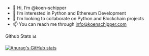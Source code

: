- 👋 Hi, I’m @koen-schipper
- 👀 I’m interested in Python and Ethereum Development
- 💞️ I’m looking to collaborate on Python and Blockchain projects
- 📫 You can reach me through info@koenschipper.com

<!---
koen-schipper/koen-schipper is a ✨ special ✨ repository because its `README.md` (this file) appears on your GitHub profile.
You can click the Preview link to take a look at your changes.
--->

Github Stats 📊

[![Anurag's GitHub stats](https://github-readme-stats.vercel.app/api?username=koen-schipper)](https://github.com/anuraghazra/github-readme-stats)
